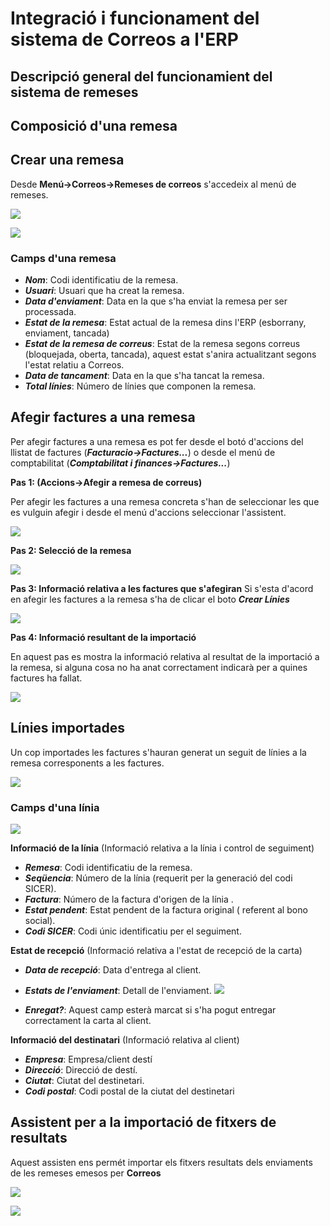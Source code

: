 # Integració i funcionament del sistema de Correos a l'ERP

## Descripció general del funcionamient del sistema de remeses


## Composició d'una remesa

## Crear una remesa
Desde **Menú&rarr;Correos&rarr;Remeses de correos** s'accedeix al menú de
remeses.

![](../_static/correos/crear_remesa_01.png)

![](../_static/correos/crear_remesa_02.png)

### Camps d'una remesa

- ***Nom***: Codi identificatiu de la remesa.
- ***Usuari***: Usuari que ha creat la remesa.
- ***Data d'enviament***: Data en la que s'ha enviat la remesa per ser processada.
- ***Estat de la remesa***: Estat actual de la remesa dins l'ERP (esborrany, enviament, tancada)
- ***Estat de la remesa de correus***: Estat de la remesa segons correus (bloquejada, oberta, tancada), aquest estat s'anira actualitzant segons l'estat relatiu a Correos.
- ***Data de tancament***: Data en la que s'ha tancat la remesa.
- ***Total línies***: Número de línies que componen la remesa.

## Afegir factures a una remesa
Per afegir factures a una remesa es pot fer desde el botó d'accions del llistat
de factures (***Facturacio&rarr;Factures...***) o desde el menú de comptabilitat (***Comptabilitat i finances&rarr;Factures...***)

**Pas 1: (Accions&rarr;Afegir a remesa de correus)**

Per afegir les factures a una remesa concreta s'han de seleccionar les que es vulguin afegir i desde el menú d'accions seleccionar l'assistent.

![](../_static/correos/añadir_lineas_remesa.png)

**Pas 2: Selecció de la remesa**

![](../_static/correos/wiz_lin_rem_an.png)

**Pas 3: Informació relativa a les factures que s'afegiran**
Si s'esta d'acord en afegir les factures a la remesa s'ha de clicar el boto
***Crear Línies***

![](../_static/correos/wiz_lin_rem_an_2.png)

**Pas 4: Informació resultant de la importació**

En aquest pas es mostra la informació relativa al resultat de la importació a la remesa, si alguna cosa no ha anat correctament indicarà per a quines factures ha fallat.

![](../_static/correos/wiz_lin_rem_an_3.png)

## Línies importades
Un cop importades les factures s'hauran generat un seguit de línies a la remesa
corresponents a les factures.

![](../_static/correos/lin_rem.png)

### Camps d'una línia
![](../_static/correos/line_form.png)

**Informació de la línia**
(Informació relativa a la línia i control de seguiment)
- ***Remesa***: Codi identificatiu de la remesa.
- ***Seqüencia***: Número de la línia (requerit per la generació del codi SICER).
- ***Factura***: Número de la factura d'origen de la línia .
- ***Estat pendent***: Estat pendent de la factura original (
  referent al bono social).
- ***Codi SICER***: Codi únic identificatiu per el seguiment.

**Estat de recepció**
(Informació relativa a l'estat de recepció de la carta)
- ***Data de recepció***: Data d'entrega al client.
- ***Estats de l'enviament***: Detall de l'enviament.
![](../_static/correos/estats_recepcio.png)

- ***Enregat?***: Aquest camp esterà marcat si s'ha pogut entregar correctament
la carta al client.

**Informació del destinatari**
(Informació relativa al client)
- ***Empresa***: Empresa/client destí
- ***Direcció***: Direcció de destí.
- ***Ciutat***: Ciutat del destinetari.
- ***Codi postal***: Codi postal de la ciutat del destinetari


## Assistent per a la importació de fitxers de resultats
Aquest assisten ens permét importar els fitxers resultats dels enviaments de les remeses emesos per **Correos**

![](../_static/correos/correos_loc_wiz_importacio_resultats.png)

![](../_static/correos/wiz_imp_res_1.png)
